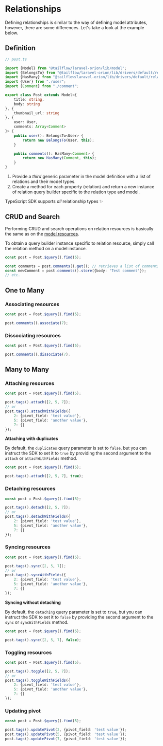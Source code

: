 # Relationships

Defining relationships is similar to the way of defining model attributes, however, there are some differences. Let's
take a look at the example below.

## Definition

```typescript
// post.ts

import {Model} from "@tailflow/laravel-orion/lib/model";
import {BelongsTo} from "@tailflow/laravel-orion/lib/drivers/default/relations/belongsTo";
import {HasMany} from "@tailflow/laravel-orion/lib/drivers/default/relations/hasMany";
import {User} from "./user";
import {Comment} from "./comment";

export class Post extends Model<{
    title: string,
    body: string
}, {
    thumbnail_url: string
}, {
    user: User,
    comments: Array<Comment>
}> {
    public user(): BelongsTo<User> {
        return new BelongsTo(User, this);
    }

    public comments(): HasMany<Comment> {
        return new HasMany(Comment, this);
    }
}
```

1. Provide a *third* generic parameter in the model definition with a list of relations and their model types.
2. Create a method for each property (relation) and return a new instance of relation query builder specific to the
   relation type and model.

TypeScript SDK supports *all* relationship types ✨

## CRUD and Search

Performing CRUD and search operations on relation resources is basically the same as on
the [model resources](/guide/typescript-sdk/models.html#operations).

To obtain a query builder instance specific to relation resource, simply call the relation method on a model instance.

```typescript
const post = Post.$query().find(5);

const comments = post.comments().get(); // retrieves a list of comments for post with id 5
const newComment = post.comments().store({body: 'Test comment'});
// etc.
```

## One to Many

### Associating resources

```typescript
const post = Post.$query().find(5);

post.comments().associate(7);
```

### Dissociating resources

```typescript
const post = Post.$query().find(5);

post.comments().dissociate(7);
```

## Many to Many

### Attaching resources

```typescript
const post = Post.$query().find(5);

post.tags().attach([2, 5, 7]);
// or
post.tags().attachWithFields({
    2: {pivot_field: 'test value'},
    5: {pivot_field: 'another value'},
    7: {}
});
```

**Attaching with duplicates**

By default, the `duplicates` query parameter is set to `false`, but you can instruct the SDK to set it to `true` by providing the second argument to the `attach` or `attachWithFields` method.

```typescript
const post = Post.$query().find(5);

post.tags().attach([2, 5, 7], true);
```

### Detaching resources

```typescript
const post = Post.$query().find(5);

post.tags().detach([2, 5, 7]);
// or
post.tags().detachWithFields({
    2: {pivot_field: 'test value'},
    5: {pivot_field: 'another value'},
    7: {}
});
```

### Syncing resources

```typescript
const post = Post.$query().find(5);

post.tags().sync([2, 5, 7]);
// or
post.tags().syncWithFields({
    2: {pivot_field: 'test value'},
    5: {pivot_field: 'another value'},
    7: {}
});
```

**Syncing without detaching**

By default, the `detaching` query parameter is set to `true`, but you can instruct the SDK to set it to `false` by providing the second argument to the `sync` or `syncWithFields` method.

```typescript
const post = Post.$query().find(5);

post.tags().sync([2, 5, 7], false);
```

### Toggling resources

```typescript
const post = Post.$query().find(5);

post.tags().toggle([2, 5, 7]);
// or
post.tags().toggleWithFields({
    2: {pivot_field: 'test value'},
    5: {pivot_field: 'another value'},
    7: {}
});
```

### Updating pivot

```typescript
const post = Post.$query().find(5);

post.tags().updatePivot(2, {pivot_field: 'test value'});
post.tags().updatePivot(5, {pivot_field: 'test value'});
post.tags().updatePivot(7, {pivot_field: 'test value'});
```
